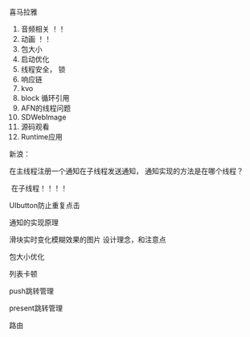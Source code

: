 喜马拉雅 

1. 音频相关   ！！
2. 动画  ！！ 
3. 包大小
4. 启动优化
5. 线程安全， 锁
6. 响应链
7. kvo
8. block 循环引用
9. AFN的线程问题
10. SDWebImage
11. 源码观看
12. Runtime应用



新浪：

在主线程注册一个通知在子线程发送通知， 通知实现的方法是在哪个线程？

​	在子线程！！！！

UIbutton防止重复点击

通知的实现原理

滑块实时变化模糊效果的图片 设计理念，和注意点

包大小优化

列表卡顿

push跳转管理  

present跳转管理

路由





